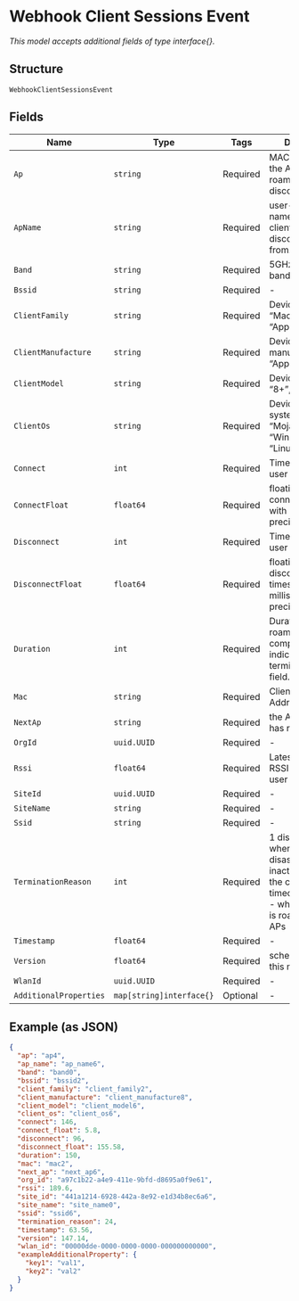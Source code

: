 
# Webhook Client Sessions Event

*This model accepts additional fields of type interface{}.*

## Structure

`WebhookClientSessionsEvent`

## Fields

| Name | Type | Tags | Description |
|  --- | --- | --- | --- |
| `Ap` | `string` | Required | MAC address of the AP the client roamed or disconnected from |
| `ApName` | `string` | Required | user-friendly name of the AP the client roamed or disconnected from. |
| `Band` | `string` | Required | 5GHz or 2.4GHz band |
| `Bssid` | `string` | Required | - |
| `ClientFamily` | `string` | Required | Device family E.g. “Mac”, “iPhone”, “Apple watch” |
| `ClientManufacture` | `string` | Required | Device manufacturer E.g. “Apple” |
| `ClientModel` | `string` | Required | Device model E.g. “8+”, “XS” |
| `ClientOs` | `string` | Required | Device operating system E.g. “Mojave”, “Windows 10”, “Linux” |
| `Connect` | `int` | Required | Time when the user connects |
| `ConnectFloat` | `float64` | Required | floating point connect timestamp with millisecond precision |
| `Disconnect` | `int` | Required | Time when the user disconnects |
| `DisconnectFloat` | `float64` | Required | floating point disconnect timestamp with millisecond precision |
| `Duration` | `int` | Required | Duration of the roamed or complete session indicated by termination_reason field. |
| `Mac` | `string` | Required | Client's MAC Address' |
| `NextAp` | `string` | Required | the AP the client has roamed to. |
| `OrgId` | `uuid.UUID` | Required | - |
| `Rssi` | `float64` | Required | Latest average RSSI before the user disconnects |
| `SiteId` | `uuid.UUID` | Required | - |
| `SiteName` | `string` | Required | - |
| `Ssid` | `string` | Required | - |
| `TerminationReason` | `int` | Required | 1 disassociate - when the client disassociates. 2 inactive - when the client is timeout. 3 roamed - when the client is roamed between APs |
| `Timestamp` | `float64` | Required | - |
| `Version` | `float64` | Required | schema version of this message |
| `WlanId` | `uuid.UUID` | Required | - |
| `AdditionalProperties` | `map[string]interface{}` | Optional | - |

## Example (as JSON)

```json
{
  "ap": "ap4",
  "ap_name": "ap_name6",
  "band": "band0",
  "bssid": "bssid2",
  "client_family": "client_family2",
  "client_manufacture": "client_manufacture8",
  "client_model": "client_model6",
  "client_os": "client_os6",
  "connect": 146,
  "connect_float": 5.8,
  "disconnect": 96,
  "disconnect_float": 155.58,
  "duration": 150,
  "mac": "mac2",
  "next_ap": "next_ap6",
  "org_id": "a97c1b22-a4e9-411e-9bfd-d8695a0f9e61",
  "rssi": 189.6,
  "site_id": "441a1214-6928-442a-8e92-e1d34b8ec6a6",
  "site_name": "site_name0",
  "ssid": "ssid6",
  "termination_reason": 24,
  "timestamp": 63.56,
  "version": 147.14,
  "wlan_id": "00000dde-0000-0000-0000-000000000000",
  "exampleAdditionalProperty": {
    "key1": "val1",
    "key2": "val2"
  }
}
```

